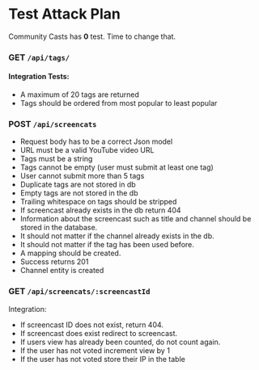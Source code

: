 # Test Attack Plan

Community Casts has **0** test. Time to change that.

### **GET** `/api/tags/`

#### Integration Tests:

- A maximum of 20 tags are returned
- Tags should be ordered from most popular to least popular

### **POST** `/api/screencats`

- Request body has to be a correct Json model
- URL must be a valid YouTube video URL
- Tags must be a string
- Tags cannot be empty (user must submit at least one tag)
- User cannot submit more than 5 tags
- Duplicate tags are not stored in db
- Empty tags are not stored in the db
- Trailing whitespace on tags should be stripped
- If screencast already exists in the db return 404
- Information about the screencast such as title and channel should be
    stored in the database.
- It should not matter if the channel already exists in the db.
- It should not matter if the tag has been used before.
- A mapping should be created.
- Success returns 201
- Channel entity is created

### **GET** `/api/screencats/:screencastId`

Integration:

- If screencast ID does not exist, return 404.
- If screencast does exist redirect to screencast.
- If users view has already been counted, do not count again.
- If the user has not voted increment view by 1
- If the user has not voted store their IP in the table

